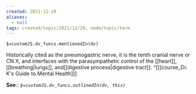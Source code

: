 ```yaml
---
created: 2021-12-29 
aliases:
  - null
tags: created/topic/2021/12/29, node/topic/term
---
```

`$=customJS.dv_funcs.mentionedIn(dv)`

Historically cited as the pneumogastric nerve, it is the tenth cranial nerve or CN X, and interfaces with the parasympathetic control of the [[heart]], [[breathing|lungs]], and[[digestive process|digestive tract]].
 ^[[[course_Dr. K's Guide to Mental Health]]]

**See**::
*`$=customJS.dv_funcs.outlinedIn(dv, this)`*